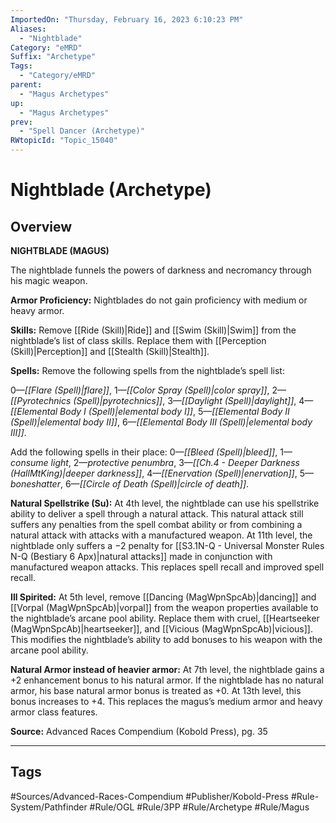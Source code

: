 ```yaml
---
ImportedOn: "Thursday, February 16, 2023 6:10:23 PM"
Aliases:
  - "Nightblade"
Category: "eMRD"
Suffix: "Archetype"
Tags:
  - "Category/eMRD"
parent:
  - "Magus Archetypes"
up:
  - "Magus Archetypes"
prev:
  - "Spell Dancer (Archetype)"
RWtopicId: "Topic_15040"
---
```

# Nightblade (Archetype)
## Overview
**NIGHTBLADE (MAGUS)** 

The nightblade funnels the powers of darkness and necromancy through his magic weapon. 

**Armor Proficiency:** Nightblades do not gain proficiency with medium or heavy armor. 

**Skills:** Remove [[Ride (Skill)|Ride]] and [[Swim (Skill)|Swim]] from the nightblade’s list of class skills. Replace them with [[Perception (Skill)|Perception]] and [[Stealth (Skill)|Stealth]]. 

**Spells:** Remove the following spells from the nightblade’s spell list: 

0—*[[Flare (Spell)|flare]]*, 1—*[[Color Spray (Spell)|color spray]]*, 2—*[[Pyrotechnics (Spell)|pyrotechnics]]*, 3—*[[Daylight (Spell)|daylight]]*, 4—*[[Elemental Body I (Spell)|elemental body I]]*, 5—*[[Elemental Body II (Spell)|elemental body II]]*, 6—*[[Elemental Body III (Spell)|elemental body III]]*. 

Add the following spells in their place: 0—*[[Bleed (Spell)|bleed]]*, 1—*consume light*, 2—*protective penumbra*, 3—*[[Ch.4 - Deeper Darkness (HallMtKing)|deeper darkness]]*, 4—*[[Enervation (Spell)|enervation]]*, 5—*boneshatter*, 6—*[[Circle of Death (Spell)|circle of death]]*. 

**Natural Spellstrike (Su):** At 4th level, the nightblade can use his spellstrike ability to deliver a spell through a natural attack. This natural attack still suffers any penalties from the spell combat ability or from combining a natural attack with attacks with a manufactured weapon. At 11th level, the nightblade only suffers a −2 penalty for [[S3.1N-Q - Universal Monster Rules N-Q (Bestiary 6 Apx)|natural attacks]] made in conjunction with manufactured weapon attacks. This replaces spell recall and improved spell recall. 

**Ill Spirited:** At 5th level, remove [[Dancing (MagWpnSpcAb)|dancing]] and [[Vorpal (MagWpnSpcAb)|vorpal]] from the weapon properties available to the nightblade’s arcane pool ability. Replace them with cruel, [[Heartseeker (MagWpnSpcAb)|heartseeker]], and [[Vicious (MagWpnSpcAb)|vicious]]. This modifies the nightblade’s ability to add bonuses to his weapon with the arcane pool ability.

**Natural Armor instead of heavier armor:** At 7th level, the nightblade gains a +2 enhancement bonus to his natural armor. If the nightblade has no natural armor, his base natural armor bonus is treated as +0. At 13th level, this bonus increases to +4. This replaces the magus’s medium armor and heavy armor class features.

**Source:** Advanced Races Compendium (Kobold Press), pg. 35


---
## Tags
#Sources/Advanced-Races-Compendium #Publisher/Kobold-Press #Rule-System/Pathfinder #Rule/OGL #Rule/3PP #Rule/Archetype #Rule/Magus

